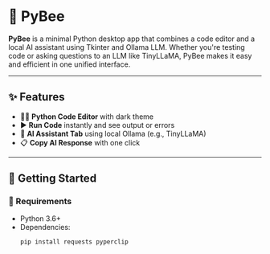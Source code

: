 # 🐝 PyBee

**PyBee** is a minimal Python desktop app that combines a code editor and a local AI assistant using Tkinter and Ollama LLM. Whether you're testing code or asking questions to an LLM like TinyLLaMA, PyBee makes it easy and efficient in one unified interface.

---

## ✨ Features

- 🧑‍💻 **Python Code Editor** with dark theme
- ▶️ **Run Code** instantly and see output or errors
- 🧠 **AI Assistant Tab** using local Ollama (e.g., TinyLLaMA)
- 📋 **Copy AI Response** with one click

---

## 🚀 Getting Started

### 🔧 Requirements

- Python 3.6+
- Dependencies:
  ```bash
  pip install requests pyperclip
  ```
